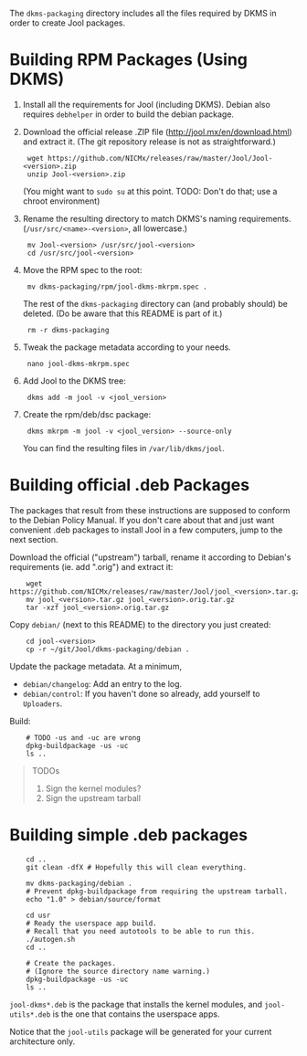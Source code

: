 The `dkms-packaging` directory includes all the files required by DKMS in order
to create Jool packages.

# Building RPM Packages (Using DKMS)

1. Install all the requirements for Jool (including DKMS). Debian also requires
   `debhelper` in order to build the debian package.

2. Download the official release .ZIP file (http://jool.mx/en/download.html) and
   extract it. (The git repository release is not as straightforward.)

		wget https://github.com/NICMx/releases/raw/master/Jool/Jool-<version>.zip
		unzip Jool-<version>.zip

   (You might want to `sudo su` at this point. TODO: Don't do that; use a
   chroot environment)

3. Rename the resulting directory to match DKMS's naming requirements.
   (`/usr/src/<name>-<version>`, all lowercase.)

		mv Jool-<version> /usr/src/jool-<version>
		cd /usr/src/jool-<version>

4. Move the RPM spec to the root:

		mv dkms-packaging/rpm/jool-dkms-mkrpm.spec .

   The rest of the `dkms-packaging` directory can (and probably should) be
   deleted. (Do be aware that this README is part of it.)

		rm -r dkms-packaging

5. Tweak the package metadata according to your needs.

		nano jool-dkms-mkrpm.spec

6. Add Jool to the DKMS tree:

		dkms add -m jool -v <jool_version>

7. Create the rpm/deb/dsc package:

		dkms mkrpm -m jool -v <jool_version> --source-only

   You can find the resulting files in `/var/lib/dkms/jool`.

# Building official .deb Packages

The packages that result from these instructions are supposed to conform to the Debian Policy Manual. If you don't care about that and just want convenient .deb packages to install Jool in a few computers, jump to the next section.

Download the official ("upstream") tarball, rename it according to Debian's requirements (ie. add ".orig") and extract it:

		wget https://github.com/NICMx/releases/raw/master/Jool/jool_<version>.tar.gz
		mv jool_<version>.tar.gz jool_<version>.orig.tar.gz
		tar -xzf jool_<version>.orig.tar.gz

Copy `debian/` (next to this README) to the directory you just created:

		cd jool-<version>
		cp -r ~/git/Jool/dkms-packaging/debian .

Update the package metadata. At a minimum,

- `debian/changelog`: Add an entry to the log.
- `debian/control`: If you haven't done so already, add yourself to `Uploaders`.

Build:

		# TODO -us and -uc are wrong
		dpkg-buildpackage -us -uc
		ls ..

> TODOs
> 
> 1. Sign the kernel modules?
> 2. Sign the upstream tarball

# Building simple .deb packages

		cd ..
		git clean -dfX # Hopefully this will clean everything.

		mv dkms-packaging/debian .
		# Prevent dpkg-buildpackage from requiring the upstream tarball.
		echo "1.0" > debian/source/format

		cd usr
		# Ready the userspace app build.
		# Recall that you need autotools to be able to run this.
		./autogen.sh
		cd ..

		# Create the packages.
		# (Ignore the source directory name warning.)
		dpkg-buildpackage -us -uc
		ls ..

`jool-dkms*.deb` is the package that installs the kernel modules, and `jool-utils*.deb` is the one that contains the userspace apps.

Notice that the `jool-utils` package will be generated for your current architecture only.

